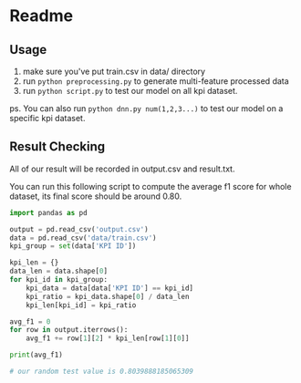 # Readme

## Usage

1. make sure you've put train.csv in data/ directory
2. run `python preprocessing.py` to generate multi-feature processed data
3. run `python script.py` to test our model on all kpi dataset.

ps. You can also run `python dnn.py num(1,2,3...)` to test our model on a specific kpi dataset.

## Result Checking

All of our result will be recorded in output.csv and result.txt.

You can run this following script to compute the average f1 score for whole dataset, its final score should be around 0.80.

```Python
import pandas as pd

output = pd.read_csv('output.csv')
data = pd.read_csv('data/train.csv')
kpi_group = set(data['KPI ID'])

kpi_len = {}
data_len = data.shape[0]
for kpi_id in kpi_group:
    kpi_data = data[data['KPI ID'] == kpi_id]
    kpi_ratio = kpi_data.shape[0] / data_len
    kpi_len[kpi_id] = kpi_ratio

avg_f1 = 0
for row in output.iterrows():
    avg_f1 += row[1][2] * kpi_len[row[1][0]]

print(avg_f1)

# our random test value is 0.8039888185065309
```
